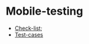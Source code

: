 # Mobile-testing
- [Check-list](https://docs.google.com/spreadsheets/d/188Cd_1PoGYsnGh2U-_eEkiKz7Toxn2jUK7k-Bk2uCY8/edit?usp=sharing);
- [Test-cases](https://drive.google.com/file/d/1V_lFtBnl72HPaHgaZHiUCkd10hIaRATc/view?usp=sharing)
